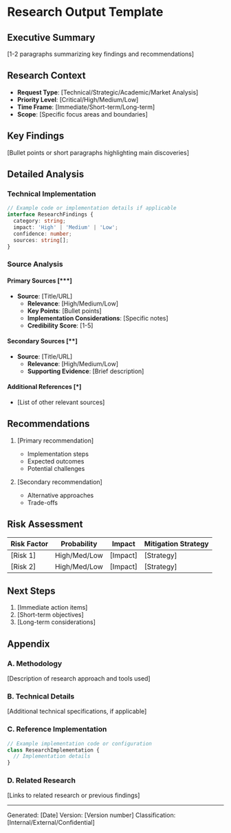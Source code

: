 # Research Output Template

## Executive Summary
[1-2 paragraphs summarizing key findings and recommendations]

## Research Context
- **Request Type**: [Technical/Strategic/Academic/Market Analysis]
- **Priority Level**: [Critical/High/Medium/Low]
- **Time Frame**: [Immediate/Short-term/Long-term]
- **Scope**: [Specific focus areas and boundaries]

## Key Findings
[Bullet points or short paragraphs highlighting main discoveries]

## Detailed Analysis

### Technical Implementation
```typescript
// Example code or implementation details if applicable
interface ResearchFindings {
  category: string;
  impact: 'High' | 'Medium' | 'Low';
  confidence: number;
  sources: string[];
}
```

### Source Analysis
#### Primary Sources [***]
- **Source**: [Title/URL]
  - **Relevance**: [High/Medium/Low]
  - **Key Points**: [Bullet points]
  - **Implementation Considerations**: [Specific notes]
  - **Credibility Score**: [1-5]

#### Secondary Sources [**]
- **Source**: [Title/URL]
  - **Relevance**: [High/Medium/Low]
  - **Supporting Evidence**: [Brief description]

#### Additional References [*]
- [List of other relevant sources]

## Recommendations
1. [Primary recommendation]
   - Implementation steps
   - Expected outcomes
   - Potential challenges

2. [Secondary recommendation]
   - Alternative approaches
   - Trade-offs

## Risk Assessment
| Risk Factor | Probability | Impact | Mitigation Strategy |
|-------------|------------|---------|-------------------|
| [Risk 1]    | High/Med/Low| [Impact]| [Strategy] |
| [Risk 2]    | High/Med/Low| [Impact]| [Strategy] |

## Next Steps
1. [Immediate action items]
2. [Short-term objectives]
3. [Long-term considerations]

## Appendix
### A. Methodology
[Description of research approach and tools used]

### B. Technical Details
[Additional technical specifications, if applicable]

### C. Reference Implementation
```typescript
// Example implementation code or configuration
class ResearchImplementation {
  // Implementation details
}
```

### D. Related Research
[Links to related research or previous findings]

---
Generated: [Date]
Version: [Version number]
Classification: [Internal/External/Confidential] 